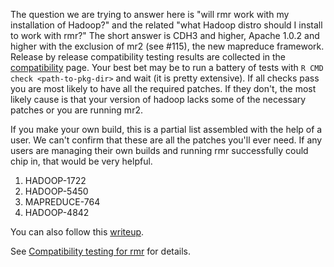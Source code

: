 The question we are trying to answer here is "will rmr work with my installation of Hadoop?" and the related "what Hadoop distro should I install to work with rmr?" The short answer is CDH3 and higher, Apache 1.0.2 and higher with the exclusion of mr2 (see #115), the new mapreduce framework. Release by release compatibility testing results are collected in the [compatibility](https://github.com/RevolutionAnalytics/RHadoop/blob/master/rmr/pkg/docs/compatibility.md) page. Your best bet may be to run a battery of tests with `R CMD check <path-to-pkg-dir>` and wait (it is pretty extensive). If all checks pass you are most likely to have all the required patches. If they don't, the most likely cause is that your version of hadoop lacks some of the necessary patches or you are running mr2.

If you make your own build, this is a partial list assembled with the help of a user. We can't confirm that these are all the patches you'll ever need. If any users are managing their own builds and running rmr successfully could chip in, that would be very helpful.

1. HADOOP-1722
2. HADOOP-5450
3. MAPREDUCE-764
4. HADOOP-4842 

You can also follow this [writeup](http://blog.ashwanthkumar.in/2012/03/patching-hadoop-to-support-rmr-12.html).

See [Compatibility testing for rmr](http://github.com/RevolutionAnalytics/RHadoop/blob/master/rmr/pkg/docs/compatibility.md) for details.
